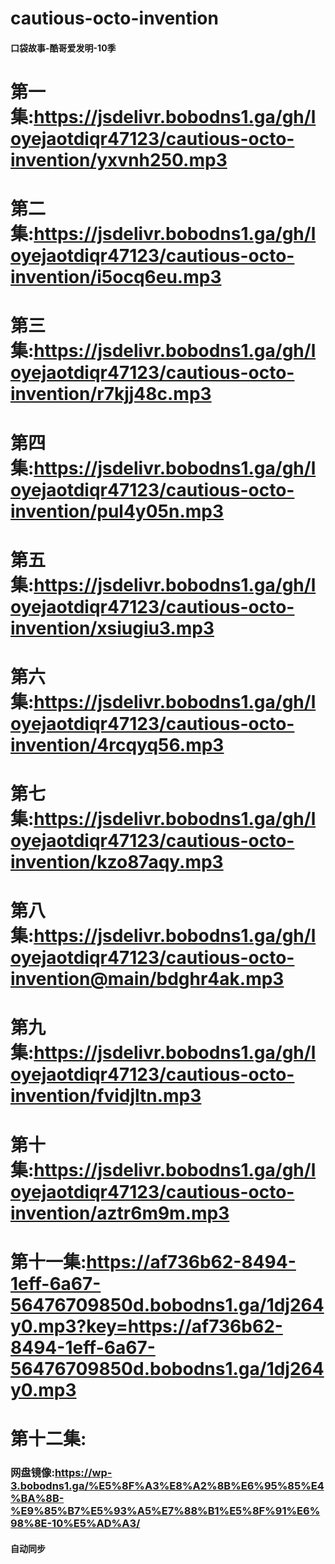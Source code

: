 # cautious-octo-invention
 #### 口袋故事-酷哥爱发明-10季
 # 第一集:https://jsdelivr.bobodns1.ga/gh/loyejaotdiqr47123/cautious-octo-invention/yxvnh250.mp3
 # 第二集:https://jsdelivr.bobodns1.ga/gh/loyejaotdiqr47123/cautious-octo-invention/i5ocq6eu.mp3
 # 第三集:https://jsdelivr.bobodns1.ga/gh/loyejaotdiqr47123/cautious-octo-invention/r7kjj48c.mp3
 # 第四集:https://jsdelivr.bobodns1.ga/gh/loyejaotdiqr47123/cautious-octo-invention/pul4y05n.mp3
 # 第五集:https://jsdelivr.bobodns1.ga/gh/loyejaotdiqr47123/cautious-octo-invention/xsiugiu3.mp3
 # 第六集:https://jsdelivr.bobodns1.ga/gh/loyejaotdiqr47123/cautious-octo-invention/4rcqyq56.mp3
 # 第七集:https://jsdelivr.bobodns1.ga/gh/loyejaotdiqr47123/cautious-octo-invention/kzo87aqy.mp3
 # 第八集:https://jsdelivr.bobodns1.ga/gh/loyejaotdiqr47123/cautious-octo-invention@main/bdghr4ak.mp3
 # 第九集:https://jsdelivr.bobodns1.ga/gh/loyejaotdiqr47123/cautious-octo-invention/fvidjltn.mp3
 # 第十集:https://jsdelivr.bobodns1.ga/gh/loyejaotdiqr47123/cautious-octo-invention/aztr6m9m.mp3
 # 第十一集:https://af736b62-8494-1eff-6a67-56476709850d.bobodns1.ga/1dj264y0.mp3?key=https://af736b62-8494-1eff-6a67-56476709850d.bobodns1.ga/1dj264y0.mp3
 # 第十二集:
   <audio src="https://boboblog.siterubix.com/wp-content/uploads/2022/07/nbja14tn.mp3"></audio>
### 网盘镜像:https://wp-3.bobodns1.ga/%E5%8F%A3%E8%A2%8B%E6%95%85%E4%BA%8B-%E9%85%B7%E5%93%A5%E7%88%B1%E5%8F%91%E6%98%8E-10%E5%AD%A3/
#### 自动同步
